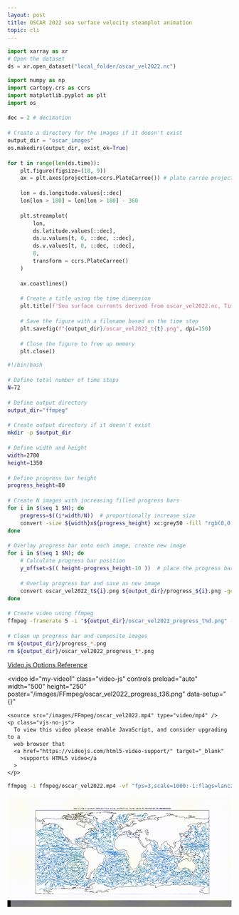 ```yaml
---
layout: post
title: OSCAR 2022 sea surface velocity steamplot animation
topic: cli
---
```


<link href="https://vjs.zencdn.net/7.8.4/video-js.css" rel="stylesheet" />
<script src="https://vjs.zencdn.net/7.8.4/video.js"></script>

```python
import xarray as xr
# Open the dataset
ds = xr.open_dataset("local_folder/oscar_vel2022.nc")
```

```python
import numpy as np
import cartopy.crs as ccrs
import matplotlib.pyplot as plt
import os

dec = 2 # decimation

# Create a directory for the images if it doesn't exist
output_dir = "oscar_images"
os.makedirs(output_dir, exist_ok=True)

for t in range(len(ds.time)):
    plt.figure(figsize=(18, 9))
    ax = plt.axes(projection=ccrs.PlateCarree()) # plate carrée projection
    
    lon = ds.longitude.values[::dec]
    lon[lon > 180] = lon[lon > 180] - 360
    
    plt.streamplot(
        lon,
        ds.latitude.values[::dec],
        ds.u.values[t, 0, ::dec, ::dec],
        ds.v.values[t, 0, ::dec, ::dec],
        8,
        transform = ccrs.PlateCarree()
    )
    
    ax.coastlines()

    # Create a title using the time dimension
    plt.title(f'Sea surface currents derived from oscar_vel2022.nc, Time: {ds.time.values[t]}')

    # Save the figure with a filename based on the time step
    plt.savefig(f"{output_dir}/oscar_vel2022_t{t}.png", dpi=150)

    # Close the figure to free up memory
    plt.close()
```

```bash
#!/bin/bash

# Define total number of time steps
N=72

# Define output directory
output_dir="ffmpeg"

# Create output directory if it doesn't exist
mkdir -p $output_dir

# Define width and height
width=2700
height=1350

# Define progress bar height
progress_height=80

# Create N images with increasing filled progress bars
for i in $(seq 1 $N); do
    progress=$((i*width/N))  # proportionally increase size
    convert -size ${width}x${progress_height} xc:grey50 -fill "rgb(0,0,0)" -draw "rectangle 0,0 $progress,${progress_height}" ${output_dir}/progress_${i}.png
done

# Overlay progress bar onto each image, create new image
for i in $(seq 1 $N); do
    # Calculate progress bar position
    y_offset=$(( height-progress_height-10 ))  # place the progress bar at the bottom, with 10 pixels padding

    # Overlay progress bar and save as new image
    convert oscar_vel2022_t${i}.png ${output_dir}/progress_${i}.png -geometry +0+${y_offset} -composite ${output_dir}/oscar_vel2022_progress_t${i}.png
done

# Create video using ffmpeg
ffmpeg -framerate 5 -i "${output_dir}/oscar_vel2022_progress_t%d.png" -c:v libx264 -r 30 -pix_fmt yuv420p ${output_dir}/oscar_vel2022.mp4

# Clean up progress bar and composite images
rm ${output_dir}/progress_*.png
rm ${output_dir}/oscar_vel2022_progress_t*.png
```

[Video.js Options Reference](https://videojs.com/guides/options/)

  <video
    id="my-video1"
    class="video-js"
    controls
    preload="auto"
    width="500"
    height="250"
    poster="/images/FFmpeg/oscar_vel2022_progress_t36.png"
    data-setup="{}"
  >
    <source src="/images/FFmpeg/oscar_vel2022.mp4" type="video/mp4" />
    <p class="vjs-no-js">
      To view this video please enable JavaScript, and consider upgrading to a
      web browser that
      <a href="https://videojs.com/html5-video-support/" target="_blank"
        >supports HTML5 video</a
      >
    </p>
  </video>

```bash
ffmpeg -i ffmpeg/oscar_vel2022.mp4 -vf "fps=3,scale=1000:-1:flags=lanczos" -c:v gif ffmpeg/oscar_vel2022.gif
```

![OSCAR SSV 2022 GIF](/images/FFmpeg/oscar_vel2022.gif)

  <script>
    var player = videojs('my-video1');
  </script>
